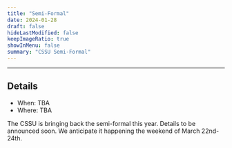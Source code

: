 ```yaml
---
title: "Semi-Formal"
date: 2024-01-28
draft: false
hideLastModified: false
keepImageRatio: true
showInMenu: false
summary: "CSSU Semi-Formal"
---
```

---

## Details

- When: TBA
- Where: TBA

The CSSU is bringing back the semi-formal this year. Details to be announced soon. We anticipate it happening the weekend of March 22nd-24th.
